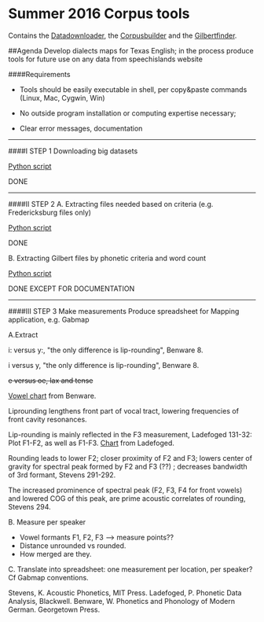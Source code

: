 # Summer 2016 Corpus tools

Contains the [Datadownloader](https://github.com/patrickschu/tgdp/tree/master/summer16/downloader), the [Corpusbuilder](https://github.com/patrickschu/tgdp/tree/master/summer16/corpusbuilder) and the [Gilbertfinder](https://raw.githubusercontent.com/patrickschu/tgdp/master/summer16/gilberttools/gilbertfinder.py).

##Agenda
Develop dialects maps for Texas English; in the process produce tools for future use on any data from speechislands website

####Requirements

- Tools should be easily executable in shell, per copy&paste commands (Linux, Mac, Cygwin, Win)

- No outside program installation or computing expertise necessary;
 
- Clear error messages, documentation

---
####I STEP 1
Downloading big datasets

[Python script](https://raw.githubusercontent.com/patrickschu/tgdp/master/summer16/downloader.py)

DONE

---
####II STEP 2
A. Extracting files needed based on criteria (e.g. Fredericksburg files only)

[Python script](https://raw.githubusercontent.com/patrickschu/tgdp/master/summer16/corpusbuilder/corpusbuilder_original.py)

DONE

B. Extracting Gilbert files by phonetic criteria and word count

[Python script](https://raw.githubusercontent.com/patrickschu/tgdp/master/summer16/gilberttools/gilbertfinder.py)

DONE EXCEPT FOR DOCUMENTATION

---
####III STEP 3
Make measurements 
Produce spreadsheet for Mapping application, e.g. Gabmap

A.Extract 

i: versus y:, "the only difference is lip-rounding", Benware 8. 

i versus y, "the only difference is lip-rounding", Benware 8.

~~e versus oe, lax and tense~~

[Vowel chart](https://utexas.box.com/shared/static/s8waxx113wxzolpbsyj2oecrf3tnu7nv.jpg) from Benware.

Liprounding lengthens front part of vocal tract, lowering frequencies of front cavity resonances. 

Lip-rounding is mainly reflected in the F3 measurement, Ladefoged 131-32: Plot F1-F2, as well as F1-F3. [Chart](https://utexas.box.com/shared/static/4ihj2hyc82lu3onriwao8d390d12yndg.jpg) from Ladefoged. 

Rounding leads to lower F2;  closer proximity of F2 and F3; lowers center of gravity for spectral peak formed by F2 and F3 (??) ; decreases bandwidth of 3rd formant, Stevens 291-292.

The increased prominence of spectral peak (F2, F3, F4 for front vowels) and lowered COG of this peak, are prime acoustic correlates of rounding, Stevens 294. 

B. Measure per speaker
- Vowel formants F1, F2, F3 --> measure points??
- Distance unrounded vs rounded. 
- How merged are they. 



C. Translate into spreadsheet: one measurement per location, per speaker? Cf Gabmap conventions. 

Stevens, K. Acoustic Phonetics, MIT Press. 
Ladefoged, P. Phonetic Data Analysis, Blackwell. 
Benware, W. Phonetics and Phonology of Modern German. Georgetown Press. 




